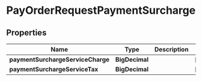 

# PayOrderRequestPaymentSurcharge


## Properties

| Name | Type | Description | Notes |
|------------ | ------------- | ------------- | -------------|
|**paymentSurchargeServiceCharge** | **BigDecimal** |  |  [optional] |
|**paymentSurchargeServiceTax** | **BigDecimal** |  |  [optional] |



